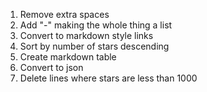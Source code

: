 1. Remove extra spaces
2. Add "-" making the whole thing a list
3. Convert to markdown style links 
4. Sort by number of stars descending
5. Create markdown table
6. Convert to json
7. Delete lines where stars are less than 1000 
